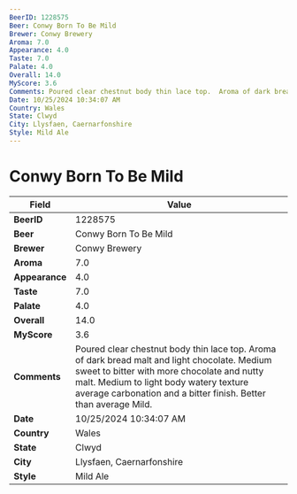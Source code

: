 ```yaml
---
BeerID: 1228575
Beer: Conwy Born To Be Mild
Brewer: Conwy Brewery
Aroma: 7.0
Appearance: 4.0
Taste: 7.0
Palate: 4.0
Overall: 14.0
MyScore: 3.6
Comments: Poured clear chestnut body thin lace top.  Aroma of dark bread malt and light chocolate.  Medium sweet to bitter with more chocolate and nutty malt.  Medium to light body watery texture average carbonation and a bitter finish. Better than average Mild.
Date: 10/25/2024 10:34:07 AM
Country: Wales
State: Clwyd
City: Llysfaen, Caernarfonshire
Style: Mild Ale
---
```


# Conwy Born To Be Mild

| Field         | Value |
|---------------|-------|
| **BeerID** | 1228575 |
| **Beer** | Conwy Born To Be Mild |
| **Brewer** | Conwy Brewery |
| **Aroma** | 7.0 |
| **Appearance** | 4.0 |
| **Taste** | 7.0 |
| **Palate** | 4.0 |
| **Overall** | 14.0 |
| **MyScore** | 3.6 |
| **Comments** | Poured clear chestnut body thin lace top.  Aroma of dark bread malt and light chocolate.  Medium sweet to bitter with more chocolate and nutty malt.  Medium to light body watery texture average carbonation and a bitter finish. Better than average Mild. |
| **Date** | 10/25/2024 10:34:07 AM |
| **Country** | Wales |
| **State** | Clwyd |
| **City** | Llysfaen, Caernarfonshire |
| **Style** | Mild Ale |
